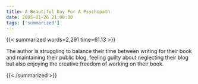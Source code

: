 ```yaml
---
title: A Beautiful Day For A Psychopath
date: 2005-01-26 21:00:00
tags: ['summarized']
---
```


{{< summarized words=2,291 time=61.13 >}}

The author is struggling to balance their time between writing for their book and maintaining their public blog, feeling guilty about neglecting their blog but also enjoying the creative freedom of working on their book.

{{< /summarized >}}